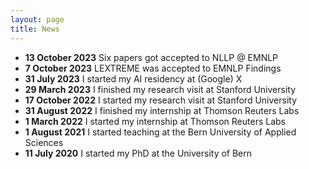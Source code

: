 ```yaml
---
layout: page
title: News
---
```


* **13 October 2023** Six papers got accepted to NLLP @ EMNLP
* **7 October 2023** LEXTREME was accepted to EMNLP Findings
* **31 July 2023** I started my AI residency at (Google) X
* **29 March 2023** I finished my research visit at Stanford University
* **17 October 2022** I started my research visit at Stanford University
* **31 August 2022** I finished my internship at Thomson Reuters Labs
* **1 March 2022** I started my internship at Thomson Reuters Labs
* **1 August 2021** I started teaching at the Bern University of Applied Sciences
* **11 July 2020** I started my PhD at the University of Bern

